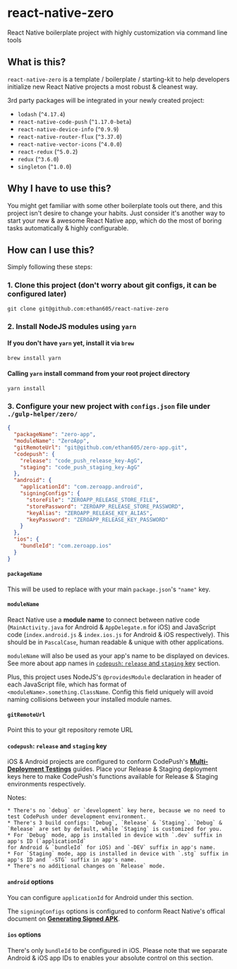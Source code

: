 # react-native-zero
React Native boilerplate project with highly customization via command line tools

## What is this?

`react-native-zero` is a template / boilerplate / starting-kit to help developers initialize new React Native projects a most robust & cleanest way.

3rd party packages will be integrated in your newly created project:

* `lodash` (`^4.17.4`)
* `react-native-code-push` (`^1.17.0-beta`)
* `react-native-device-info` (`^0.9.9`)
* `react-native-router-flux` (`^3.37.0`)
* `react-native-vector-icons` (`^4.0.0`)
* `react-redux` (`^5.0.2`)
* `redux` (`^3.6.0`)
* `singleton` (`^1.0.0`)

## Why I have to use this?

You might get familiar with some other boilerplate tools out there, and this project isn't desire to change your habits. Just consider it's another way to start your new & awesome React Native app, which do the most of boring tasks automatically & highly configurable.

## How can I use this?

Simply following these steps:

### 1. Clone this project (don't worry about git configs, it can be configured later)

  `git clone git@github.com:ethan605/react-native-zero`

### 2. Install NodeJS modules using `yarn`

#### If you don't have `yarn` yet, install it via `brew`

  `brew install yarn`

#### Calling `yarn` install command from your root project directory

  `yarn install`

### 3. Configure your new project with `configs.json` file under `./gulp-helper/zero/`

  ```json
  {
    "packageName": "zero-app",
    "moduleName": "ZeroApp",
    "gitRemoteUrl": "git@github.com/ethan605/zero-app.git",
    "codepush": {
      "release": "code_push_release_key-AgG",
      "staging": "code_push_staging_key-AgG"
    },
    "android": {
      "applicationId": "com.zeroapp.android",
      "signingConfigs": {
        "storeFile": "ZEROAPP_RELEASE_STORE_FILE",
        "storePassword": "ZEROAPP_RELEASE_STORE_PASSWORD",
        "keyAlias": "ZEROAPP_RELEASE_KEY_ALIAS",
        "keyPassword": "ZEROAPP_RELEASE_KEY_PASSWORD"
      }
    },
    "ios": {
      "bundleId": "com.zeroapp.ios"
    }
  }
  ```

#### `packageName`

  This will be used to replace with your main `package.json`'s `"name"` key.

#### `moduleName`

  React Native use a **module name** to connect between native code (`MainActivity.java` for Android & `AppDelegate.m` for iOS) and JavaScript code (`index.android.js` & `index.ios.js` for Android & iOS respectively). This should be in `PascalCase`, human readable & unique with other applications.

  `moduleName` will also be used as your app's name to be displayed on devices. See more about app names in [`codepush`: `release` and `staging` key]() section.

  Plus, this project uses NodeJS's `@providesModule` declaration in header of each JavaScript file, which has format of `<moduleName>.something.ClassName`. Config this field uniquely will avoid naming collisions between your installed module names.

#### `gitRemoteUrl`

  Point this to your git repository remote URL

#### `codepush`: `release` and `staging` key

  iOS & Android projects are configured to conform CodePush's [**Multi-Deployment Testings**](https://github.com/Microsoft/react-native-code-push#multi-deployment-testing) guides. Place your Release & Staging deployment keys here to make CodePush's functions available for Release & Staging environments respectively.

  Notes:

    * There's no `debug` or `development` key here, because we no need to test CodePush under development environment.
    * There's 3 build configs: `Debug`, `Release` & `Staging`. `Debug` & `Release` are set by default, while `Staging` is customized for you.
    * For `Debug` mode, app is installed in device with `.dev` suffix in app's ID (`applicationId` 
    for Android & `bundleId` for iOS) and `-DEV` suffix in app's name.
    * For `Staging` mode, app is installed in device with `.stg` suffix in app's ID and `-STG` suffix in app's name.
    * There's no additional changes on `Release` mode.

#### `android` options

  You can configure `applicationId` for Android under this section.

  The `signingConfigs` options is configured to conform React Native's offical document on [**Generating Signed APK**](https://facebook.github.io/react-native/docs/signed-apk-android.html).

#### `ios` options

  There's only `bundleId` to be configured in iOS. Please note that we separate Android & iOS app IDs to enables your absolute control on this section.